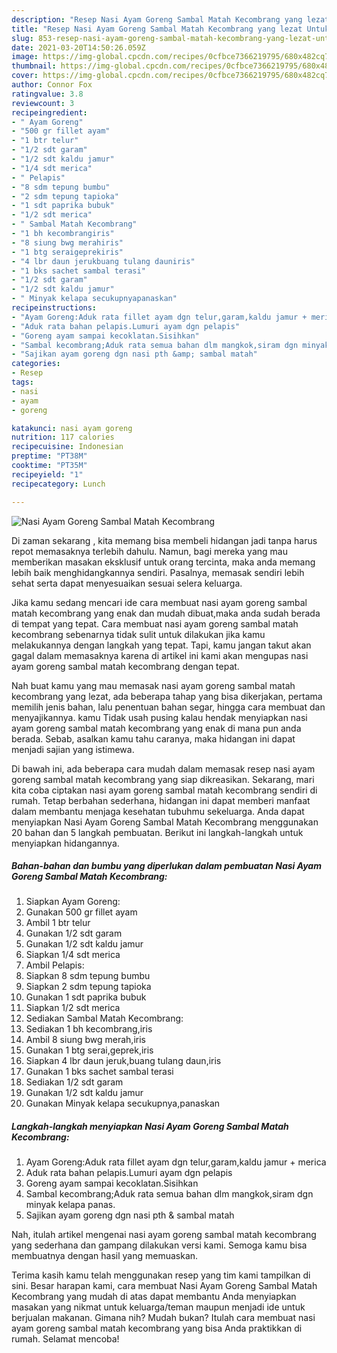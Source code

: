 ```yaml
---
description: "Resep Nasi Ayam Goreng Sambal Matah Kecombrang yang lezat Untuk Jualan"
title: "Resep Nasi Ayam Goreng Sambal Matah Kecombrang yang lezat Untuk Jualan"
slug: 853-resep-nasi-ayam-goreng-sambal-matah-kecombrang-yang-lezat-untuk-jualan
date: 2021-03-20T14:50:26.059Z
image: https://img-global.cpcdn.com/recipes/0cfbce7366219795/680x482cq70/nasi-ayam-goreng-sambal-matah-kecombrang-foto-resep-utama.jpg
thumbnail: https://img-global.cpcdn.com/recipes/0cfbce7366219795/680x482cq70/nasi-ayam-goreng-sambal-matah-kecombrang-foto-resep-utama.jpg
cover: https://img-global.cpcdn.com/recipes/0cfbce7366219795/680x482cq70/nasi-ayam-goreng-sambal-matah-kecombrang-foto-resep-utama.jpg
author: Connor Fox
ratingvalue: 3.8
reviewcount: 3
recipeingredient:
- " Ayam Goreng"
- "500 gr fillet ayam"
- "1 btr telur"
- "1/2 sdt garam"
- "1/2 sdt kaldu jamur"
- "1/4 sdt merica"
- " Pelapis"
- "8 sdm tepung bumbu"
- "2 sdm tepung tapioka"
- "1 sdt paprika bubuk"
- "1/2 sdt merica"
- " Sambal Matah Kecombrang"
- "1 bh kecombrangiris"
- "8 siung bwg merahiris"
- "1 btg seraigeprekiris"
- "4 lbr daun jerukbuang tulang dauniris"
- "1 bks sachet sambal terasi"
- "1/2 sdt garam"
- "1/2 sdt kaldu jamur"
- " Minyak kelapa secukupnyapanaskan"
recipeinstructions:
- "Ayam Goreng:Aduk rata fillet ayam dgn telur,garam,kaldu jamur + merica"
- "Aduk rata bahan pelapis.Lumuri ayam dgn pelapis"
- "Goreng ayam sampai kecoklatan.Sisihkan"
- "Sambal kecombrang;Aduk rata semua bahan dlm mangkok,siram dgn minyak kelapa panas."
- "Sajikan ayam goreng dgn nasi pth &amp; sambal matah"
categories:
- Resep
tags:
- nasi
- ayam
- goreng

katakunci: nasi ayam goreng 
nutrition: 117 calories
recipecuisine: Indonesian
preptime: "PT38M"
cooktime: "PT35M"
recipeyield: "1"
recipecategory: Lunch

---
```



![Nasi Ayam Goreng Sambal Matah Kecombrang](https://img-global.cpcdn.com/recipes/0cfbce7366219795/680x482cq70/nasi-ayam-goreng-sambal-matah-kecombrang-foto-resep-utama.jpg)

Di zaman  sekarang , kita memang bisa membeli hidangan jadi tanpa harus repot memasaknya terlebih dahulu. Namun, bagi mereka yang mau memberikan masakan eksklusif untuk orang tercinta, maka anda memang lebih baik menghidangkannya sendiri. Pasalnya, memasak sendiri lebih sehat serta dapat menyesuaikan sesuai selera keluarga.

Jika kamu sedang mencari ide cara membuat nasi ayam goreng sambal matah kecombrang yang enak dan mudah dibuat,maka anda sudah berada di tempat yang tepat. Cara membuat nasi ayam goreng sambal matah kecombrang  sebenarnya tidak sulit untuk dilakukan jika kamu melakukannya dengan langkah yang tepat. Tapi, kamu jangan takut akan gagal dalam memasaknya 
karena di artikel ini kami akan mengupas nasi ayam goreng sambal matah kecombrang dengan tepat.  



Nah buat kamu yang mau memasak nasi ayam goreng sambal matah kecombrang yang lezat, ada beberapa tahap yang bisa dikerjakan, pertama memilih jenis bahan, lalu penentuan bahan segar, hingga cara membuat dan menyajikannya. kamu Tidak usah pusing kalau hendak menyiapkan nasi ayam goreng sambal matah kecombrang yang enak di mana pun anda berada. Sebab, asalkan kamu  tahu caranya, maka hidangan ini dapat menjadi sajian yang istimewa.

Di bawah ini, ada beberapa cara mudah dalam memasak resep nasi ayam goreng sambal matah kecombrang yang siap dikreasikan. Sekarang, mari kita coba ciptakan nasi ayam goreng sambal matah kecombrang sendiri di rumah. Tetap berbahan sederhana, hidangan ini dapat memberi manfaat dalam membantu menjaga kesehatan tubuhmu sekeluarga. Anda dapat menyiapkan Nasi Ayam Goreng Sambal Matah Kecombrang menggunakan 20 bahan dan 5 langkah pembuatan. Berikut ini langkah-langkah untuk menyiapkan hidangannya.

<!--inarticleads1-->

##### Bahan-bahan dan bumbu yang diperlukan dalam pembuatan Nasi Ayam Goreng Sambal Matah Kecombrang:

1. Siapkan  Ayam Goreng:
1. Gunakan 500 gr fillet ayam
1. Ambil 1 btr telur
1. Gunakan 1/2 sdt garam
1. Gunakan 1/2 sdt kaldu jamur
1. Siapkan 1/4 sdt merica
1. Ambil  Pelapis:
1. Siapkan 8 sdm tepung bumbu
1. Siapkan 2 sdm tepung tapioka
1. Gunakan 1 sdt paprika bubuk
1. Siapkan 1/2 sdt merica
1. Sediakan  Sambal Matah Kecombrang:
1. Sediakan 1 bh kecombrang,iris
1. Ambil 8 siung bwg merah,iris
1. Gunakan 1 btg serai,geprek,iris
1. Siapkan 4 lbr daun jeruk,buang tulang daun,iris
1. Gunakan 1 bks sachet sambal terasi
1. Sediakan 1/2 sdt garam
1. Gunakan 1/2 sdt kaldu jamur
1. Gunakan  Minyak kelapa secukupnya,panaskan




<!--inarticleads2-->

##### Langkah-langkah menyiapkan Nasi Ayam Goreng Sambal Matah Kecombrang:

1. Ayam Goreng:Aduk rata fillet ayam dgn telur,garam,kaldu jamur + merica
1. Aduk rata bahan pelapis.Lumuri ayam dgn pelapis
1. Goreng ayam sampai kecoklatan.Sisihkan
1. Sambal kecombrang;Aduk rata semua bahan dlm mangkok,siram dgn minyak kelapa panas.
1. Sajikan ayam goreng dgn nasi pth &amp; sambal matah




Nah, itulah artikel mengenai  nasi ayam goreng sambal matah kecombrang  yang sederhana dan gampang dilakukan versi kami. Semoga kamu bisa membuatnya dengan hasil yang memuaskan. 

Terima kasih kamu telah menggunakan resep yang tim kami tampilkan di sini. Besar harapan kami, cara membuat  Nasi Ayam Goreng Sambal Matah Kecombrang yang mudah di atas dapat membantu Anda menyiapkan masakan yang nikmat untuk keluarga/teman maupun menjadi ide untuk berjualan makanan. Gimana nih? Mudah bukan? Itulah cara membuat nasi ayam goreng sambal matah kecombrang yang bisa Anda praktikkan di rumah. Selamat mencoba!

